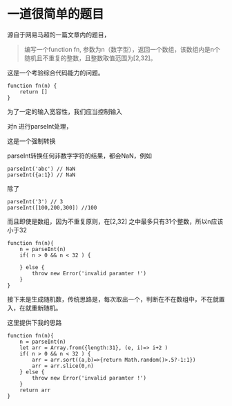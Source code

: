 # 一道很简单的题目

源自于网易马超的一篇文章内的题目，

>编写一个function fn, 参数为n（数字型），返回一个数组，该数组内是n个随机且不重复的整数，且整数取值范围为[2,32]。

这是一个考验综合代码能力的问题。

    function fn(n) {
        return []
    }

为了一定的输入宽容性，我们应当控制输入

对n 进行parseInt处理，

这是一个强制转换

parseInt转换任何非数字字符的结果，都会NaN，例如

    parseInt('abc') // NaN
    parseInt({a:1}) // NaN

除了 

    parseInt('3') // 3
    parseInt([100,200,300]) //100

而且即使是数组，因为不重复原则，在[2,32] 之中最多只有31个整数，所以n应该小于32

    function fn(n){
        n = parseInt(n)
        if( n > 0 && n < 32 ) {

        } else {
            throw new Error('invalid paramter !')
        }
    }

接下来是生成随机数，传统思路是，每次取出一个，判断在不在数组中，不在就置入，在就重新随机。

这里提供下我的思路

    function fn(n){
        n = parseInt(n)
        let arr = Array.from({length:31}, (e, i)=> i+2 )
        if( n > 0 && n < 32 ) {
            arr = arr.sort((a,b)=>{return Math.random()>.5?-1:1})
            arr = arr.slice(0,n)
        } else {
            throw new Error('invalid paramter !')
        }
        return arr
    }
